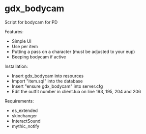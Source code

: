 # gdx_bodycam

Script for bodycam for PD

Features:
- Simple UI
- Use per item
- Putting a pass on a character (must be adjusted to your eup)
- Beeping bodycam if active

Installation:
- Insert gdx_bodycam into resources
- Import "item.sql" into the database
- Insert "ensure gdx_bodycam" into server.cfg
- Edit the outfit number in client.lua on line 193, 195, 204 and 206

Requirements:
- es_extended
- skinchanger
- InteractSound
- mythic_notify

